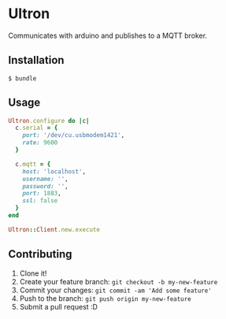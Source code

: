 # Ultron

Communicates with arduino and publishes to a MQTT broker.

## Installation

```console
$ bundle
```

## Usage

```ruby
Ultron.configure do |c|
  c.serial = {
    port: '/dev/cu.usbmodem1421',
    rate: 9600
  }

  c.mqtt = {
    host: 'localhost',
    username: '',
    password: '',
    port: 1883,
    ssl: false
  }
end

Ultron::Client.new.execute
```

## Contributing

1. Clone it!
2. Create your feature branch: `git checkout -b my-new-feature`
3. Commit your changes: `git commit -am 'Add some feature'`
4. Push to the branch: `git push origin my-new-feature`
5. Submit a pull request :D
